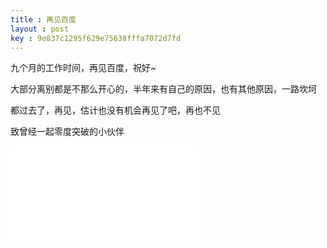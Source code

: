 ```yaml
---
title : 再见百度
layout : post
key : 9e837c1295f629e75638fffa7072d7fd
---
```


九个月的工作时间，再见百度，祝好~

大部分离别都是不那么开心的，半年来有自己的原因，也有其他原因，一路坎坷

都过去了，再见，估计也没有机会再见了吧，再也不见

致曾经一起零度突破的小伙伴

<iframe src="//player.bilibili.com/player.html?aid=16226467&cid=26482964&page=1" scrolling="no" border="0" frameborder="no" framespacing="0" allowfullscreen="true"> </iframe>

<!--more-->
